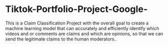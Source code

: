# Tiktok-Portfolio-Project-Google-
This is a Claim Classification Project with the overall goal to create a machine learning model that can accurately and efficiently identify which videos and or comments are claims and which are opinions, so that we can send the legitimate claims to the human moderators..
